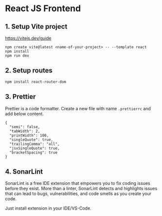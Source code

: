 # React JS Frontend

## 1. Setup Vite project

https://vitejs.dev/guide

```
npm create vite@latest <name-of-your-project> -- --template react
npm install
npm run dev
```

## 2. Setup routes

```
npm install react-router-dom
```

## 3. Prettier

Prettier is a code formatter. Create a new file with name `.prettierrc` and add below content.

```
{
  "semi": false,
  "tabWidth": 2,
  "printWidth": 100,
  "singleQuote": true,
  "trailingComma": "all",
  "jsxSingleQuote": true,
  "bracketSpacing": true
}
```

## 4. SonarLint

SonarLint is a free IDE extension that empowers you to fix coding issues before they exist. More than a linter, SonarLint detects and highlights issues that can lead to bugs, vulnerabilities, and code smells as you create your code.

Just install extension in your IDE/VS-Code.

